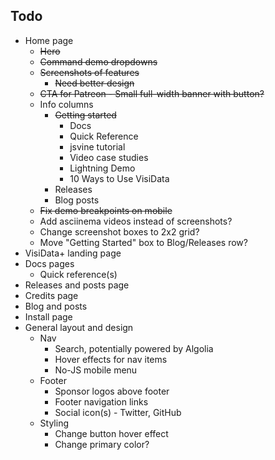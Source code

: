 ## Todo

* Home page
	- ~~Hero~~
	- ~~Command demo dropdowns~~
	- ~~Screenshots of features~~
		+ ~~Need better design~~
	- ~~CTA for Patreon - Small full-width banner with button?~~
	- Info columns
		+ ~~Getting started~~
			* Docs
			* Quick Reference
			* jsvine tutorial
			* Video case studies
			* Lightning Demo
			* 10 Ways to Use VisiData
		+ Releases
		+ Blog posts
	- ~~Fix demo breakpoints on mobile~~
	- Add asciinema videos instead of screenshots?
	- Change screenshot boxes to 2x2 grid?
	- Move "Getting Started" box to Blog/Releases row?
* VisiData+ landing page
* Docs pages
	- Quick reference(s)
* Releases and posts page
* Credits page
* Blog and posts
* Install page
* General layout and design
	- Nav
		+ Search, potentially powered by Algolia
		+ Hover effects for nav items
		+ No-JS mobile menu
	- Footer
		+ Sponsor logos above footer
		+ Footer navigation links
		+ Social icon(s) - Twitter, GitHub
	- Styling
		- Change button hover effect
		- Change primary color?